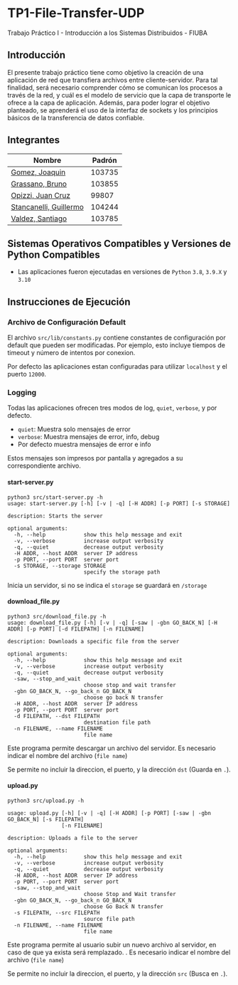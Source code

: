 # TP1-File-Transfer-UDP

Trabajo Práctico I - Introducción a los Sistemas Distribuidos - FIUBA
## Introducción
El presente trabajo práctico tiene como objetivo la creación de una aplicación de red que transfiera archivos entre cliente-servidor. 
Para tal finalidad, será necesario comprender cómo se comunican los procesos a través de la red, y cuál es el modelo de servicio que la capa de transporte le ofrece a la capa de aplicación.
Además, para poder lograr el objetivo planteado, se aprenderá el uso de la interfaz de sockets y los principios básicos de la transferencia de datos confiable.

## Integrantes

| Nombre                                                        | Padrón |
| ------------------------------------------------------------- | ------ |
| [Gomez, Joaquin](https://github.com/joaqogomez)               | 103735 |
| [Grassano, Bruno](https://github.com/brunograssano)           | 103855 |
| [Opizzi, Juan Cruz](https://github.com/JuanOpizzi)            | 99807  |
| [Stancanelli, Guillermo](https://github.com/guillermo-st)     | 104244 |
| [Valdez, Santiago](https://github.com/SantiValdezUlzurrun)    | 103785 |

## Sistemas Operativos Compatibles y Versiones de Python Compatibles
* Las aplicaciones fueron ejecutadas en versiones de `Python` `3.8`, `3.9.X` y `3.10`

## Instrucciones de Ejecución

### Archivo de Configuración Default

El archivo `src/lib/constants.py` contiene constantes de configuración por default que pueden ser modificadas. Por ejemplo, esto incluye tiempos de timeout y número de intentos por conexion.

Por defecto las aplicaciones estan configuradas para utilizar `localhost` y el puerto `12000`.

### Logging
Todas las aplicaciones ofrecen tres modos de log, `quiet`, `verbose`, y por defecto.
* `quiet`: Muestra solo mensajes de error
* `verbose`: Muestra mensajes de error, info, debug
* Por defecto muestra mensajes de error e info

Estos mensajes son impresos por pantalla y agregados a su correspondiente archivo.

#### start-server.py

```
python3 src/start-server.py -h
usage: start-server.py [-h] [-v | -q] [-H ADDR] [-p PORT] [-s STORAGE]

description: Starts the server

optional arguments:
  -h, --help            show this help message and exit
  -v, --verbose         increase output verbosity
  -q, --quiet           decrease output verbosity
  -H ADDR, --host ADDR  server IP address
  -p PORT, --port PORT  server port
  -s STORAGE, --storage STORAGE
                        specify the storage path
```

Inicia un servidor, si no se indica el `storage` se guardará en `/storage` 

#### download_file.py

```
python3 src/download_file.py -h
usage: download_file.py [-h] [-v | -q] [-saw | -gbn GO_BACK_N] [-H ADDR] [-p PORT] [-d FILEPATH] [-n FILENAME]

description: Downloads a specific file from the server

optional arguments:
  -h, --help            show this help message and exit
  -v, --verbose         increase output verbosity
  -q, --quiet           decrease output verbosity
  -saw, --stop_and_wait
                        choose stop and wait transfer
  -gbn GO_BACK_N, --go_back_n GO_BACK_N
                        choose go back N transfer
  -H ADDR, --host ADDR  server IP address
  -p PORT, --port PORT  server port
  -d FILEPATH, --dst FILEPATH
                        destination file path
  -n FILENAME, --name FILENAME
                        file name
```

Este programa permite descargar un archivo del servidor. Es necesario indicar el nombre del archivo (`file name`)

Se permite no incluir la direccion, el puerto, y la dirección `dst` (Guarda en `.`).

#### upload.py

```
python3 src/upload.py -h

usage: upload.py [-h] [-v | -q] [-H ADDR] [-p PORT] [-saw | -gbn GO_BACK_N] [-s FILEPATH]
                 [-n FILENAME]

description: Uploads a file to the server

optional arguments:
  -h, --help            show this help message and exit
  -v, --verbose         increase output verbosity
  -q, --quiet           decrease output verbosity
  -H ADDR, --host ADDR  server IP address
  -p PORT, --port PORT  server port
  -saw, --stop_and_wait
                        choose Stop and Wait transfer
  -gbn GO_BACK_N, --go_back_n GO_BACK_N
                        choose Go Back N transfer
  -s FILEPATH, --src FILEPATH
                        source file path
  -n FILENAME, --name FILENAME
                        file name
```


Este programa permite al usuario subir un nuevo archivo al servidor, en caso de que ya exista será remplazado. . Es necesario indicar el nombre del archivo (`file name`)

Se permite no incluir la direccion, el puerto, y la dirección `src` (Busca en `.`).
